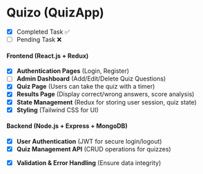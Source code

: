 # Quizo (QuizApp)

- [x] Completed Task ✅
- [ ] Pending Task ❌

#### Frontend (React.js + Redux)

- [x] **Authentication Pages** (Login, Register)
- [ ] **Admin Dashboard** (Add/Edit/Delete Quiz Questions)
- [x] **Quiz Page** (Users can take the quiz with a timer)
- [x] **Results Page** (Display correct/wrong answers, score analysis)
- [x] **State Management** (Redux for storing user session, quiz state)
- [x] **Styling** (Tailwind CSS for UI)

#### Backend (Node.js + Express + MongoDB)

- [x] **User Authentication** (JWT for secure login/logout)
- [x] **Quiz Management API** (CRUD operations for quizzes)
<!-- - [ ] **Results Tracking API** (Save and fetch user scores) -->
- [x] **Validation & Error Handling** (Ensure data integrity)
